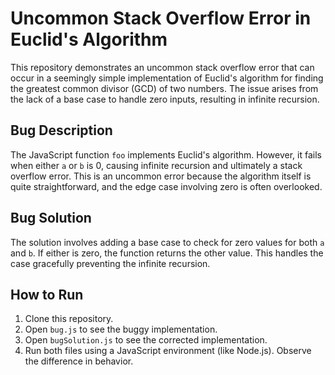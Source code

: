 # Uncommon Stack Overflow Error in Euclid's Algorithm

This repository demonstrates an uncommon stack overflow error that can occur in a seemingly simple implementation of Euclid's algorithm for finding the greatest common divisor (GCD) of two numbers.  The issue arises from the lack of a base case to handle zero inputs, resulting in infinite recursion.

## Bug Description
The JavaScript function `foo` implements Euclid's algorithm. However, it fails when either `a` or `b` is 0, causing infinite recursion and ultimately a stack overflow error.  This is an uncommon error because the algorithm itself is quite straightforward, and the edge case involving zero is often overlooked.

## Bug Solution
The solution involves adding a base case to check for zero values for both `a` and `b`. If either is zero, the function returns the other value. This handles the case gracefully preventing the infinite recursion.

## How to Run
1. Clone this repository.
2. Open `bug.js` to see the buggy implementation.
3. Open `bugSolution.js` to see the corrected implementation.
4. Run both files using a JavaScript environment (like Node.js). Observe the difference in behavior.
